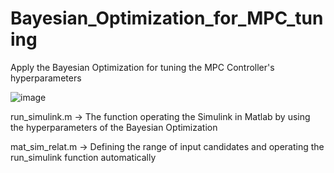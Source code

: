 # Bayesian_Optimization_for_MPC_tuning
Apply the Bayesian Optimization for tuning the MPC Controller's hyperparameters


![image](https://user-images.githubusercontent.com/72294130/148907230-88f7f323-558f-41ff-8419-94824aefbae1.png)

run_simulink.m -> The function operating the Simulink in Matlab by using the hyperparameters of the Bayesian Optimization

mat_sim_relat.m -> Defining the range of input candidates and operating the run_simulink function automatically
